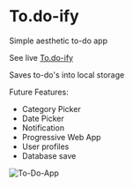 # To.do-ify
 Simple aesthetic to-do app
 
 See live <a href="https://www.dulixhuljano.eu/todoify">To.do-ify</a>
 
 Saves to-do's into local storage
 
 Future Features:
 <ul>
  <li>Category Picker</li>
  <li>Date Picker</li>
  <li>Notification</li>
  <li>Progressive Web App</li>
  <li>User profiles</li>
 <li>Database save</li>
</ul>
 
![To-Do-App](https://user-images.githubusercontent.com/60512956/137230601-f680aa1a-85cf-4918-8c43-4704b74746e3.png)
